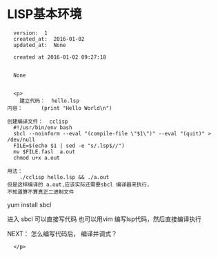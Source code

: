 
  # LISP基本环境

      version:  1
      created_at:  2016-01-02
      updated_at:  None

      created at 2016-01-02 09:27:18 


      None


      <p>
      	建立代码：  hello.lsp 
	内容： 	 (print "Hello World\n")

	创建编译文件：  cclisp
	  #!/usr/bin/env bash
	  sbcl --noinform --eval "(compile-file \"$1\")" --eval "(quit)" > /dev/null
	  FILE=$(echo $1 | sed -e "s/.lsp$//")
	  mv $FILE.fasl  a.out
	  chmod u+x a.out

	用法：
		./cclisp hello.lsp && ./a.out
	但是这样编译的 a.out,应该实际还需要sbcl 编译器来执行，
	不知道算不算真正二进制文件


yum install sbcl 

进入 sbcl 可以直接写代码
也可以用vim 编写lsp代码，然后直接编译执行

NEXT：
	怎么编写代码后， 编译并调式？


      </p>

  